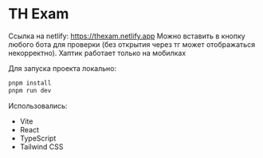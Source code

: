 # TH Exam

Ссылка на netlify: https://thexam.netlify.app
Можно вставить в кнопку любого бота для проверки (без открытия через тг может отображаться некорректно). Хаптик работает только на мобилках

Для запуска проекта локально:
   ```bash
   pnpm install
   pnpm run dev
   ```

Использовались:
- Vite
- React
- TypeScript
- Tailwind CSS
